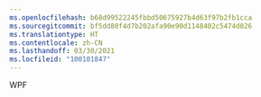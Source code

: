 ```yaml
---
ms.openlocfilehash: b68d99522245fbbd50675927b4d63f97b2fb1cca
ms.sourcegitcommit: bf5dd80f4d7b202afa90e90d1148402c5474d826
ms.translationtype: HT
ms.contentlocale: zh-CN
ms.lasthandoff: 03/30/2021
ms.locfileid: "100101847"
---
```

WPF

